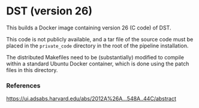 # DST (version 26)

This builds a Docker image containing version 26 (C code) of DST.

This code is not publicly available, and a tar file of the source code must be
placed in the `private_code` directory in the root of the pipeline
installation.

The distributed Makefiles need to be (substantially) modified to compile within a
standard Ubuntu Docker container, which is done using the patch files in this
directory.

### References

https://ui.adsabs.harvard.edu/abs/2012A%26A...548A..44C/abstract


